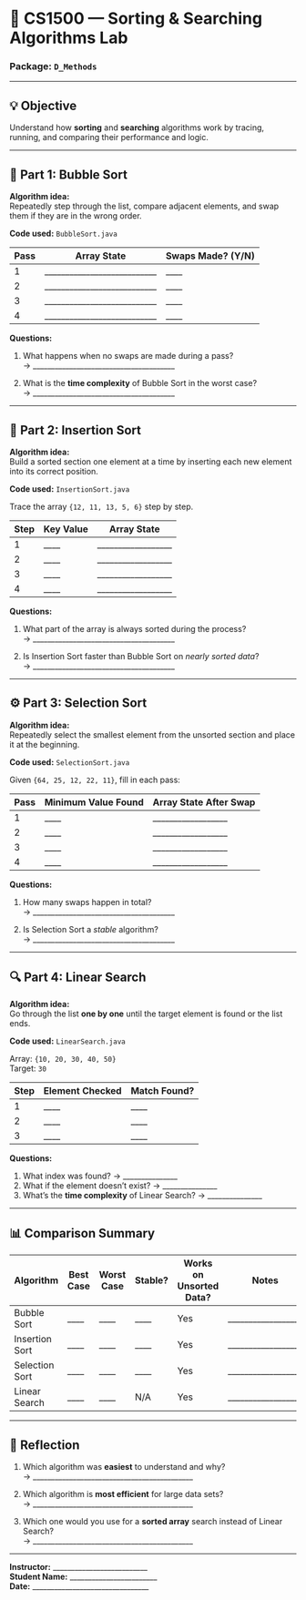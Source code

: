 # 🧩 CS1500 — Sorting & Searching Algorithms Lab
### Package: `D_Methods`

---

## 💡 Objective
Understand how **sorting** and **searching** algorithms work by tracing, running, and comparing their performance and logic.

---

## 🧮 Part 1: Bubble Sort

**Algorithm idea:**  
Repeatedly step through the list, compare adjacent elements, and swap them if they are in the wrong order.

**Code used:** `BubbleSort.java`

| Pass | Array State | Swaps Made? (Y/N) |
|------|--------------|-------------------|
| 1 | ___________________________ | ____ |
| 2 | ___________________________ | ____ |
| 3 | ___________________________ | ____ |
| 4 | ___________________________ | ____ |

**Questions:**
1. What happens when no swaps are made during a pass?  
   → _______________________________________

2. What is the **time complexity** of Bubble Sort in the worst case?  
   → _______________________________________

---

## 📘 Part 2: Insertion Sort

**Algorithm idea:**  
Build a sorted section one element at a time by inserting each new element into its correct position.

**Code used:** `InsertionSort.java`

Trace the array `{12, 11, 13, 5, 6}` step by step.

| Step | Key Value | Array State |
|------|------------|-------------|
| 1 | ____ | __________________ |
| 2 | ____ | __________________ |
| 3 | ____ | __________________ |
| 4 | ____ | __________________ |

**Questions:**
1. What part of the array is always sorted during the process?  
   → _______________________________________

2. Is Insertion Sort faster than Bubble Sort on *nearly sorted data*?  
   → _______________________________________

---

## ⚙️ Part 3: Selection Sort

**Algorithm idea:**  
Repeatedly select the smallest element from the unsorted section and place it at the beginning.

**Code used:** `SelectionSort.java`

Given `{64, 25, 12, 22, 11}`, fill in each pass:

| Pass | Minimum Value Found | Array State After Swap |
|------|----------------------|------------------------|
| 1 | ____ | __________________ |
| 2 | ____ | __________________ |
| 3 | ____ | __________________ |
| 4 | ____ | __________________ |

**Questions:**
1. How many swaps happen in total?  
   → _______________________________________

2. Is Selection Sort a *stable* algorithm?  
   → _______________________________________

---

## 🔍 Part 4: Linear Search

**Algorithm idea:**  
Go through the list **one by one** until the target element is found or the list ends.

**Code used:** `LinearSearch.java`

Array: `{10, 20, 30, 40, 50}`  
Target: `30`

| Step | Element Checked | Match Found? |
|------|------------------|--------------|
| 1 | ____ | ____ |
| 2 | ____ | ____ |
| 3 | ____ | ____ |

**Questions:**
1. What index was found? → _______________
2. What if the element doesn’t exist? → _______________
3. What’s the **time complexity** of Linear Search? → _______________

---

## 📊 Comparison Summary

| Algorithm | Best Case | Worst Case | Stable? | Works on Unsorted Data? | Notes |
|------------|------------|------------|----------|--------------------------|-------|
| Bubble Sort | ____ | ____ | ____ | Yes | __________________ |
| Insertion Sort | ____ | ____ | ____ | Yes | __________________ |
| Selection Sort | ____ | ____ | ____ | Yes | __________________ |
| Linear Search | ____ | ____ | N/A | Yes | __________________ |

---

## 💬 Reflection
1. Which algorithm was **easiest** to understand and why?  
   → ____________________________________________

2. Which algorithm is **most efficient** for large data sets?  
   → ____________________________________________

3. Which one would you use for a **sorted array** search instead of Linear Search?  
   → ____________________________________________

---

**Instructor:** __________________________  
**Student Name:** ________________________  
**Date:** ________________________________

